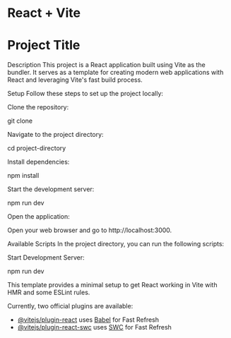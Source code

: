 # React + Vite

# Project Title

Description
This project is a React application built using Vite as the bundler. It serves as a template for creating modern web applications with React and leveraging Vite's fast build process.

Setup
Follow these steps to set up the project locally:

Clone the repository:

git clone <repository-url>

Navigate to the project directory:

cd project-directory

Install dependencies:

npm install

Start the development server:

npm run dev

Open the application:

Open your web browser and go to http://localhost:3000.

Available Scripts
In the project directory, you can run the following scripts:

Start Development Server:

npm run dev


This template provides a minimal setup to get React working in Vite with HMR and some ESLint rules.

Currently, two official plugins are available:

- [@vitejs/plugin-react](https://github.com/vitejs/vite-plugin-react/blob/main/packages/plugin-react/README.md) uses [Babel](https://babeljs.io/) for Fast Refresh
- [@vitejs/plugin-react-swc](https://github.com/vitejs/vite-plugin-react-swc) uses [SWC](https://swc.rs/) for Fast Refresh
